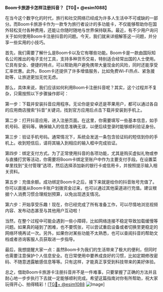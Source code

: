 **Boom卡旅游卡怎样注册抖音？【TG💪+ @esim1088】**

在当今这个数字化的时代，旅行和社交网络已经成为许多人生活中不可或缺的一部分。而Boom卡旅游卡作为一款专为旅行者设计的多功能卡，不仅能够帮助你在国外轻松支付各种费用，还能让你随时随地与世界保持联系。最近，有不少用户询问关于如何使用Boom卡注册抖音的问题。今天，我们就来详细解答这一问题，并分享一些实用的小技巧。

首先，我们需要了解什么是Boom卡以及它有哪些功能。Boom卡是一款由国际知名公司推出的电子支付工具，支持多种货币交易，特别适合经常出国的人士使用。它具有安全、便捷的特点，可以帮助用户避免携带大量现金的风险，同时还能享受汇率优惠。此外，Boom卡还提供了许多增值服务，比如免费Wi-Fi热点、紧急援助等，让旅途更加无忧无虑。

那么，具体来说，我们应该如何利用Boom卡注册抖音呢？其实，这个过程并不复杂，只需按照以下步骤操作即可：

第一步：下载并安装抖音应用程序。无论你是安卓还是苹果用户，都可以通过各自的应用商店搜索“抖音”关键词，找到官方应用后点击下载并安装到手机上。

第二步：打开抖音应用，进入注册页面。在这里，你需要填写一些基本信息，如手机号码、密码等。确保输入的信息准确无误，以便后续登录时能够顺利验证身份。

第三步：验证手机号码。通常情况下，系统会发送一条包含验证码的短信到你的手机上。收到短信后，请将其输入到相应的输入框中完成验证。

第四步：绑定支付方式。为了正常使用抖音的各项功能，尤其是购买虚拟礼物或参与直播打赏等活动，你需要将Boom卡绑定至账户中作为主要支付手段。在设置菜单里找到“支付管理”选项，然后选择添加新的银行卡或信用卡，并按照提示输入相关资料。

第五步：充值余额。成功绑定Boom卡之后，接下来就是给你的抖音账号充值了。你可以直接从Boom卡账户划拨资金过来，也可以通过其他渠道进行充值。建议根据个人消费习惯合理规划预算，以免出现透支情况。

第六步：开始享受乐趣！现在，你已经完成了所有准备工作，可以尽情地浏览视频内容、发布动态甚至与其他用户互动啦！

当然，在整个过程中可能会遇到一些小障碍，比如网络连接不稳定导致加载缓慢等问题。如果真的碰到了困难，也不要慌张，可以尝试重启设备或者切换至更稳定的网络环境再试一次。另外，如果你对某些功能不太熟悉，也可以查阅抖音的帮助文档或者咨询客服人员获取进一步指导。

最后，我想提醒大家一点：虽然Boom卡为我们的生活带来了极大的便利，但同时也需要注意保护个人信息安全。在日常使用中要养成良好的习惯，比如定期修改密码、不随意透露敏感信息等等。只有这样，才能真正享受到科技带来的美好体验。

总之，借助Boom卡旅游卡注册抖音并不是一件难事，只要掌握了正确的方法并且耐心地一步步执行下去就一定能够顺利完成。希望这篇指南对你有所帮助，祝大家玩得开心、拍得精彩！[[TG💪+ @esim1088](https://t.me/s/esim1088) ![Image](https://i.postimg.cc/4NQfJmqS/Snipaste-2025-05-13-00-14-12.png)]